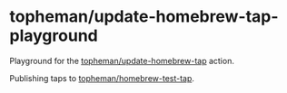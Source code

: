 # topheman/update-homebrew-tap-playground

Playground for the [topheman/update-homebrew-tap](https://github.com/topheman/update-homebrew-tap) action.

Publishing taps to [topheman/homebrew-test-tap](https://github.com/topheman/homebrew-test-tap).
